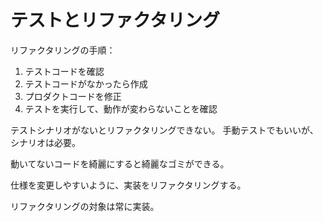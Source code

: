 # テストとリファクタリング

リファクタリングの手順：

1. テストコードを確認
2. テストコードがなかったら作成
3. プロダクトコードを修正
4. テストを実行して、動作が変わらないことを確認

テストシナリオがないとリファクタリングできない。
手動テストでもいいが、シナリオは必要。

動いてないコードを綺麗にすると綺麗なゴミができる。

仕様を変更しやすいように、実装をリファクタリングする。

リファクタリングの対象は常に実装。
